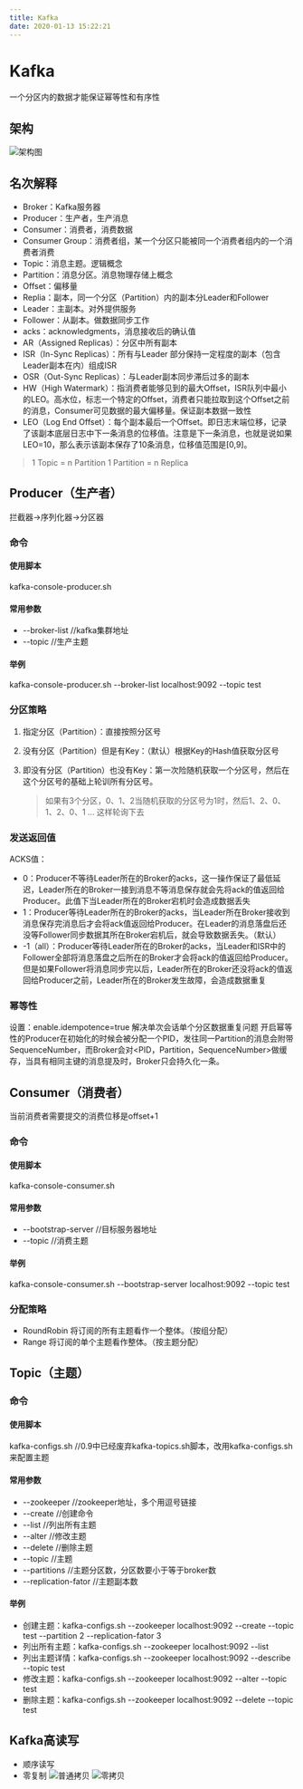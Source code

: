 ```yaml
---
title: Kafka
date: 2020-01-13 15:22:21
---
```

# Kafka

一个分区内的数据才能保证幂等性和有序性

##  架构

![架构图](img/kafka架构.png "dd")

## 名次解释
+ Broker：Kafka服务器
+ Producer：生产者，生产消息
+ Consumer：消费者，消费数据
+ Consumer Group：消费者组，某一个分区只能被同一个消费者组内的一个消费者消费
+ Topic：消息主题。逻辑概念
+ Partition：消息分区。消息物理存储上概念
+ Offset：偏移量
+ Replia：副本，同一个分区（Partition）内的副本分Leader和Follower
+ Leader：主副本。对外提供服务
+ Follower：从副本。做数据同步工作
+ acks：acknowledgments，消息接收后的确认值
+ AR（Assigned Replicas）：分区中所有副本
+ ISR（In-Sync Replicas）：所有与Leader 部分保持一定程度的副本（包含Leader副本在内）组成ISR
+ OSR（Out-Sync Replicas）：与Leader副本同步滞后过多的副本
+ HW（High Watermark）：指消费者能够见到的最大Offset，ISR队列中最小的LEO。高水位，标志一个特定的Offset，消费者只能拉取到这个Offset之前的消息，Consumer可见数据的最大偏移量。保证副本数据一致性
+ LEO（Log End Offset）：每个副本最后一个Offset。即日志末端位移，记录了该副本底层日志中下一条消息的位移值。注意是下一条消息，也就是说如果LEO=10，那么表示该副本保存了10条消息，位移值范围是[0,9]。
>1 Topic = n Partition
>1 Partition = n Replica

## Producer（生产者）

拦截器->序列化器->分区器

### 命令

#### 使用脚本
kafka-console-producer.sh

#### 常用参数
+ --broker-list	//kafka集群地址
+ --topic	//生产主题


#### 举例
kafka-console-producer.sh	--broker-list	localhost:9092	--topic	test

### 分区策略
1. 指定分区（Partition）：直接按照分区号
2. 没有分区（Partition）但是有Key：（默认）根据Key的Hash值获取分区号
3. 即没有分区（Partition）也没有Key：第一次险随机获取一个分区号，然后在这个分区号的基础上轮训所有分区号。
	
	>如果有3个分区，0、1、2当随机获取的分区号为1时，然后1、2、0、1、2、0、1 ... 这样轮询下去

### 发送返回值
ACKS值：
+ 0：Producer不等待Leader所在的Broker的acks，这一操作保证了最低延迟，Leader所在的Broker一接到消息不等消息保存就会先将ack的值返回给Producer。此值下当Leader所在的Broker宕机时会造成数据丢失
+ 1：Producer等待Leader所在的Broker的acks，当Leader所在Broker接收到消息保存完消息后才会将ack值返回给Producer。在Leader的消息落盘后还没等Follower同步数据其所在Broker宕机后，就会导致数据丢失。（默认）
+ -1（all）：Producer等待Leader所在的Broker的acks，当Leader和ISR中的Follower全部将消息落盘之后所在的Broker才会将ack的值返回给Producer。但是如果Follower将消息同步完以后，Leader所在的Broker还没将ack的值返回给Producer之前，Leader所在的Broker发生故障，会造成数据重复

### 幂等性
设置：enable.idempotence=true
解决单次会话单个分区数据重复问题
开启幂等性的Producer在初始化的时候会被分配一个PID，发往同一Partition的消息会附带SequenceNumber，而Broker会对<PID，Partition，SequenceNumber>做缓存，当具有相同主键的消息提及时，Broker只会持久化一条。

## Consumer（消费者）

当前消费者需要提交的消费位移是offset+1

### 命令

#### 使用脚本
kafka-console-consumer.sh	

#### 常用参数
+ --bootstrap-server	//目标服务器地址
+ --topic	//消费主题


#### 举例
kafka-console-consumer.sh	--bootstrap-server	localhost:9092	--topic	test

### 分配策略
+ RoundRobin	将订阅的所有主题看作一个整体。（按组分配）
+ Range	将订阅的单个主题看作整体。（按主题分配）

## Topic（主题）

###	命令

#### 使用脚本
kafka-configs.sh	//0.9中已经废弃kafka-topics.sh脚本，改用kafka-configs.sh来配置主题

#### 常用参数
+ --zookeeper	//zookeeper地址，多个用逗号链接
+ --create	//创建命令
+ --list	//列出所有主题
+ --alter	//修改主题
+ --delete	//删除主题
+ --topic	//主题
+ --partitions	//主题分区数，分区数要小于等于broker数
+ --replication-fator	//主题副本数


#### 举例
+ 创建主题：kafka-configs.sh	--zookeeper	localhost:9092	--create	--topic	test	--partition	2	--replication-fator	3
+ 列出所有主题：kafka-configs.sh	--zookeeper	localhost:9092	--list
+ 列出主题详情：kafka-configs.sh	--zookeeper	localhost:9092	--describe	--topic test
+ 修改主题：kafka-configs.sh	--zookeeper	localhost:9092	--alter	--topic test
+ 删除主题：kafka-configs.sh	--zookeeper	localhost:9092	--delete	--topic test

## Kafka高读写

+ 顺序读写
+ 零复制
	![普通拷贝](./img/普通拷贝.png) 
	![零拷贝 ](./img/零拷贝.png)
	
	